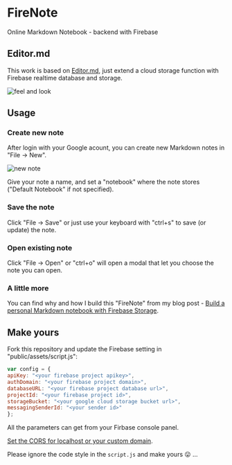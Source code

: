 # FireNote
Online Markdown Notebook - backend with Firebase

## Editor.md

This work is based on [Editor.md](https://github.com/pandao/editor.md), just extend a cloud storage function with Firebase realtime database and storage.

![feel and look](https://vgy.me/BQ27ht.png)

## Usage

### Create new note

After login with your Google acount, you can create new Markdown notes in "File -> New".

![new note](https://vgy.me/8hcC77.png)

Give your note a name, and set a "notebook" where the note stores ("Default Notebook" if not specified).

### Save the note

Click "File -> Save" or just use your keyboard with "ctrl+s" to save (or update) the note.

### Open existing note

Click "File -> Open" or "ctrl+o" will open a modal that let you choose the note you can open.

### A little more

You can find why and how I build this "FireNote" from my blog post - [Build a personal Markdown notebook with Firebase Storage](https://flinhong.com/2017/05/21/build-a-personal-markdown-notebook-with-firebase-storage/).

## Make yours

Fork this repository and update the Firebase setting in "public/assets/script.js":

```js
var config = {
apiKey: "<your firebase project apikey>",
authDomain: "<your firebase project domain>",
databaseURL: "<your firebase project database url>",
projectId: "<your firebase project id>",
storageBucket: "<your google cloud storage bucket url>",
messagingSenderId: "<your sender id>"
};
```

All the parameters can get from your Firbase console panel.

[Set the CORS for localhost or your custom domain](https://flinhong.com/2017/05/21/build-a-personal-markdown-notebook-with-firebase-storage/#download-the-file-from-firebase-storage).

Please ignore the code style in the `script.js` and make yours :stuck_out_tongue: ...